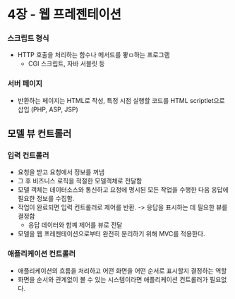 # 4장 - 웹 프레젠테이션

### 스크립트 형식

- HTTP 호출을 처리하는 함수나 메서드를 퐣ㅁ하는 프로그램
  - CGI 스크립트, 자바 서블릿 등

### 서버 페이지

- 반환하는 페이지는 HTML로 작성, 특정 시점 실행할 코드를 HTML scriptlet으로 삽입 (PHP, ASP, JSP)

## 모델 뷰 컨트롤러

### 입력 컨트롤러

- 요청을 받고 요청에서 정보를 꺼냄
- 그 후 비즈니스 로직을 적절한 모델객체로 전달함
- 모델 객체는 데이터소스와 통신하고 요청에 명시된 모든 작업을 수행한 다음 응답에 필요한 정보를 수집함.
- 작업이 완료되면 입력 컨트롤러로 제어를 반환. -> 응답을 표시하는 데 필요한 뷰를 결정함
  - 응답 데이터와 함꼐 제어를 뷰로 전달
- 모델을 웹 프레젠테이션으로부터 완전히 분리하기 위해 MVC를 적용한다.

### 애플리케이션 컨트롤러

- 애플리케이션의 흐름을 처리하고 어떤 화면을 어떤 순서로 표시할지 결정하는 역할
- 화면을 순서와 관계없이 볼 수 있는 시스템이라면 애플리케이션 컨트롤러가 필요없다.
